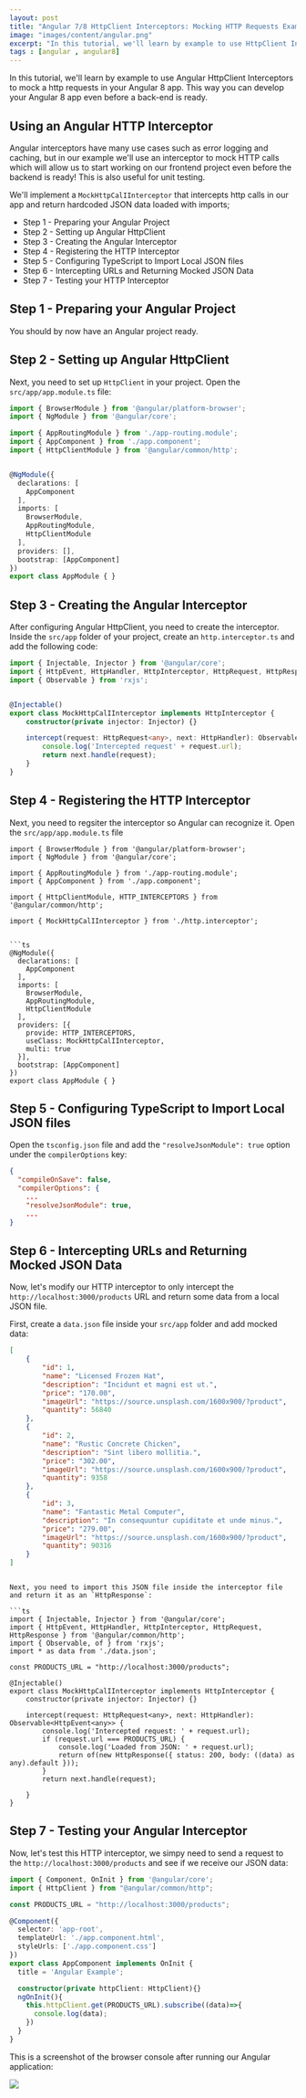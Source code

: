 ```yaml
---
layout: post
title: "Angular 7/8 HttpClient Interceptors: Mocking HTTP Requests Example"
image: "images/content/angular.png"
excerpt: "In this tutorial, we'll learn by example to use HttpClient Interceptors to mock a back-end for your Angular 8 app. This way you can develop your Angular 8 app without a back-end" 
tags : [angular , angular8] 
---
```



In this tutorial, we'll learn by example to use Angular HttpClient Interceptors to mock a http requests in your Angular 8 app. This way you can develop your Angular 8 app even before a back-end is ready. 
  

## Using an Angular HTTP Interceptor

Angular interceptors have many use cases such as error logging and caching, but in our example we'll use an interceptor to mock HTTP calls which will allow us to start working on our frontend project even before the backend is ready! This is also useful for unit testing.

We'll implement a `MockHttpCalIInterceptor` that intercepts http calls in our app and return hardcoded JSON data loaded with imports;

- Step 1 - Preparing your Angular Project
- Step 2 - Setting up Angular HttpClient
- Step 3 - Creating the Angular Interceptor
- Step 4 - Registering the HTTP Interceptor 
- Step 5 - Configuring TypeScript to Import Local JSON files
- Step 6 - Intercepting URLs and Returning Mocked JSON Data
- Step 7 - Testing your HTTP Interceptor

## Step 1 - Preparing your Angular Project

You should by now have an Angular project ready.


## Step 2 -  Setting up Angular HttpClient

Next, you need to set up `HttpClient` in your project. Open the `src/app/app.module.ts` file:

```ts
import { BrowserModule } from '@angular/platform-browser';
import { NgModule } from '@angular/core';

import { AppRoutingModule } from './app-routing.module';
import { AppComponent } from './app.component';
import { HttpClientModule } from '@angular/common/http';


@NgModule({
  declarations: [
    AppComponent
  ],
  imports: [
    BrowserModule,
    AppRoutingModule,
    HttpClientModule
  ],
  providers: [],
  bootstrap: [AppComponent]
})
export class AppModule { }
```


## Step 3 - Creating the Angular Interceptor

After configuring Angular HttpClient, you need to create the interceptor. Inside the `src/app` folder of your project, create an `http.interceptor.ts` and add the following code: 

```ts
import { Injectable, Injector } from '@angular/core';
import { HttpEvent, HttpHandler, HttpInterceptor, HttpRequest, HttpResponse } from '@angular/common/http';
import { Observable } from 'rxjs';


@Injectable()
export class MockHttpCalIInterceptor implements HttpInterceptor {
    constructor(private injector: Injector) {}

    intercept(request: HttpRequest<any>, next: HttpHandler): Observable<HttpEvent<any>> {        
        console.log('Intercepted request' + request.url);
        return next.handle(request);
    }
}

```

## Step 4 - Registering the HTTP Interceptor 

Next, you need to regsiter the interceptor so Angular can recognize it. Open the `src/app/app.module.ts` file 

```
import { BrowserModule } from '@angular/platform-browser';
import { NgModule } from '@angular/core';

import { AppRoutingModule } from './app-routing.module';
import { AppComponent } from './app.component';

import { HttpClientModule, HTTP_INTERCEPTORS } from '@angular/common/http';

import { MockHttpCalIInterceptor } from './http.interceptor';


```ts
@NgModule({
  declarations: [
    AppComponent
  ],
  imports: [
    BrowserModule,
    AppRoutingModule,
    HttpClientModule
  ],
  providers: [{
    provide: HTTP_INTERCEPTORS,
    useClass: MockHttpCalIInterceptor,
    multi: true
  }],
  bootstrap: [AppComponent]
})
export class AppModule { }
```


## Step 5 - Configuring TypeScript to Import Local JSON files

Open the `tsconfig.json` file and add the `"resolveJsonModule": true` option under the `compilerOptions` key:

```json
{
  "compileOnSave": false,
  "compilerOptions": {
    ...
    "resolveJsonModule": true,
    ...
}
```


## Step 6 - Intercepting URLs and Returning Mocked JSON Data

Now, let's modify our HTTP interceptor to only intercept the `http://localhost:3000/products` URL and return some data from a local JSON file.

First, create a `data.json` file inside your `src/app` folder and add mocked data:

```json
[
    {
        "id": 1,
        "name": "Licensed Frozen Hat",
        "description": "Incidunt et magni est ut.",
        "price": "170.00",
        "imageUrl": "https://source.unsplash.com/1600x900/?product",
        "quantity": 56840
    },
    {
        "id": 2,
        "name": "Rustic Concrete Chicken",
        "description": "Sint libero mollitia.",
        "price": "302.00",
        "imageUrl": "https://source.unsplash.com/1600x900/?product",
        "quantity": 9358
    },
    {
        "id": 3,
        "name": "Fantastic Metal Computer",
        "description": "In consequuntur cupiditate et unde minus.",
        "price": "279.00",
        "imageUrl": "https://source.unsplash.com/1600x900/?product",
        "quantity": 90316
    }
]
```
```

Next, you need to import this JSON file inside the interceptor file and return it as an `HttpResponse`:

```ts
import { Injectable, Injector } from '@angular/core';
import { HttpEvent, HttpHandler, HttpInterceptor, HttpRequest, HttpResponse } from '@angular/common/http';
import { Observable, of } from 'rxjs';
import * as data from './data.json';

const PRODUCTS_URL = "http://localhost:3000/products";

@Injectable()
export class MockHttpCalIInterceptor implements HttpInterceptor {
    constructor(private injector: Injector) {}

    intercept(request: HttpRequest<any>, next: HttpHandler): Observable<HttpEvent<any>> {        
        console.log('Intercepted request: ' + request.url);
        if (request.url === PRODUCTS_URL) {
            console.log('Loaded from JSON: ' + request.url);
            return of(new HttpResponse({ status: 200, body: ((data) as any).default }));
        }
        return next.handle(request);

    }
}

```

## Step 7 - Testing your Angular Interceptor

Now, let's test this HTTP interceptor, we simpy need to send a request to the `http://localhost:3000/products` and see if we receive our JSON data:

```ts
import { Component, OnInit } from '@angular/core';
import { HttpClient } from "@angular/common/http";

const PRODUCTS_URL = "http://localhost:3000/products";

@Component({
  selector: 'app-root',
  templateUrl: './app.component.html',
  styleUrls: ['./app.component.css']
})
export class AppComponent implements OnInit {
  title = 'Angular Example';

  constructor(private httpClient: HttpClient){}
  ngOnInit(){
    this.httpClient.get(PRODUCTS_URL).subscribe((data)=>{
      console.log(data);
    })
  }
}
```

This is a screenshot of the browser console after running our Angular application:

![](https://www.techiediaries.com/assets/images/angular-http-interceptor-example.png)

